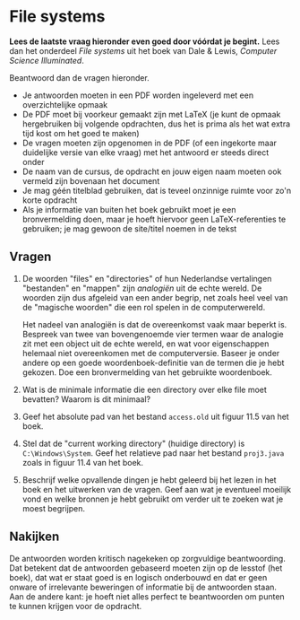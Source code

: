 # File systems

**Lees de laatste vraag hieronder even goed door vóórdat je begint.** Lees dan het onderdeel *File systems* uit het boek van Dale & Lewis, *Computer Science Illuminated*.

Beantwoord dan de vragen hieronder.

- Je antwoorden moeten in een PDF worden ingeleverd met een overzichtelijke opmaak
- De PDF moet bij voorkeur gemaakt zijn met LaTeX (je kunt de opmaak hergebruiken bij volgende opdrachten, dus het is prima als het wat extra tijd kost om het goed te maken)
- De vragen moeten zijn opgenomen in de PDF (of een ingekorte maar duidelijke versie van elke vraag) met het antwoord er steeds direct onder
- De naam van de cursus, de opdracht en jouw eigen naam moeten ook vermeld zijn bovenaan het document
- Je mag géén titelblad gebruiken, dat is teveel onzinnige ruimte voor zo'n korte opdracht
- Als je informatie van buiten het boek gebruikt moet je een bronvermelding doen, maar je hoeft hiervoor geen LaTeX-referenties te gebruiken; je mag gewoon de site/titel noemen in de tekst

## Vragen

1.  De woorden "files" en "directories" of hun Nederlandse vertalingen "bestanden" en "mappen" zijn *analogiën* uit de echte wereld. De woorden zijn dus afgeleid van een ander begrip, net zoals heel veel van de "magische woorden" die een rol spelen in de computerwereld.

    Het nadeel van analogiën is dat de overeenkomst vaak maar beperkt is. Bespreek van twee van bovengenoemde vier termen waar de analogie zit met een object uit de echte wereld, en wat voor eigenschappen helemaal niet overeenkomen met de computerversie. Baseer je onder andere op een goede woordenboek-definitie van de termen die je hebt gekozen. Doe een bronvermelding van het gebruikte woordenboek.

2.  Wat is de minimale informatie die een directory over elke file moet bevatten? Waarom is dit minimaal?

3.  Geef het absolute pad van het bestand `access.old` uit figuur 11.5 van het boek.

4.  Stel dat de "current working directory" (huidige directory) is `C:\Windows\System`. Geef het relatieve pad naar het bestand `proj3.java` zoals in figuur 11.4 van het boek.

5.  Beschrijf welke opvallende dingen je hebt geleerd bij het lezen in het boek en het uitwerken van de vragen. Geef aan wat je eventueel moeilijk vond en welke bronnen je hebt gebruikt om verder uit te zoeken wat je moest begrijpen.

## Nakijken

De antwoorden worden kritisch nagekeken op zorgvuldige beantwoording. Dat betekent dat de antwoorden gebaseerd moeten zijn op de lesstof (het boek), dat wat er staat goed is en logisch onderbouwd en dat er geen onware of irrelevante beweringen of informatie bij de antwoorden staan. Aan de andere kant: je hoeft niet alles perfect te beantwoorden om punten te kunnen krijgen voor de opdracht.
